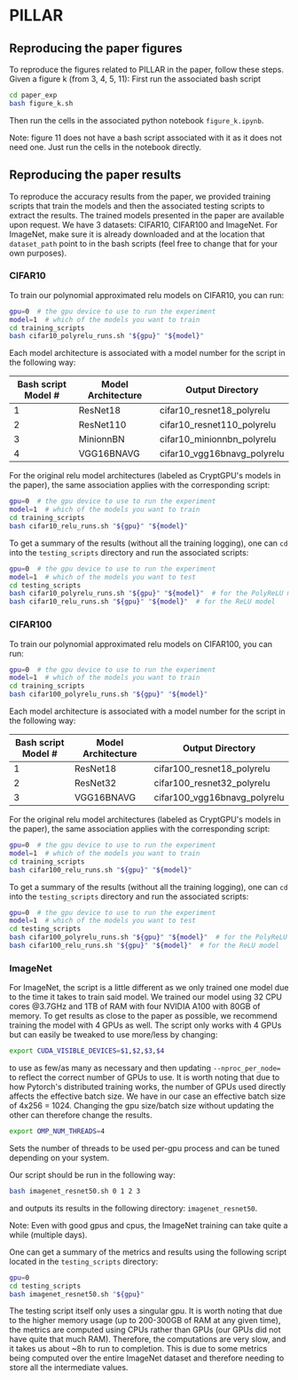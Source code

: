 # PILLAR

## Reproducing the paper figures

To reproduce the figures related to PILLAR in the paper, follow these steps. Given a figure k (from 3, 4, 5, 11):
First run the associated bash script

```bash
cd paper_exp
bash figure_k.sh
```

Then run the cells in the associated python notebook <code>figure_k.ipynb</code>.

Note: figure 11 does not have a bash script associated with it as it does not need one. Just run the cells in the 
notebook directly.

## Reproducing the paper results

To reproduce the accuracy results from the paper, we provided training scripts that train the models and then the 
associated testing scripts to extract the results. The trained models presented in the paper are available upon request.
We have 3 datasets: CIFAR10, CIFAR100 and ImageNet. For ImageNet, make sure it is already downloaded and at the location
that <code>dataset_path</code> point to in the bash scripts (feel free to change that for your own purposes).

### CIFAR10

To train our polynomial approximated relu models on CIFAR10, you can run:

```bash
gpu=0  # the gpu device to use to run the experiment
model=1  # which of the models you want to train
cd training_scripts
bash cifar10_polyrelu_runs.sh "${gpu}" "${model}"
```

Each model architecture is associated with a model number for the script in the following way:

| Bash script Model # | Model Architecture | Output Directory            |
|---------------------|--------------------|-----------------------------|
| 1                   | ResNet18           | cifar10_resnet18_polyrelu   |
| 2                   | ResNet110          | cifar10_resnet110_polyrelu  |
| 3                   | MinionnBN          | cifar10_minionnbn_polyrelu  |
| 4                   | VGG16BNAVG         | cifar10_vgg16bnavg_polyrelu |

For the original relu model architectures (labeled as CryptGPU's models in the paper), the same association applies 
with the corresponding script:

```bash
gpu=0  # the gpu device to use to run the experiment
model=1  # which of the models you want to train
cd training_scripts
bash cifar10_relu_runs.sh "${gpu}" "${model}"
```

To get a summary of the results (without all the training logging), one can <code>cd</code> into the
<code>testing_scripts</code> directory and run the associated scripts:

```bash
gpu=0  # the gpu device to use to run the experiment
model=1  # which of the models you want to test
cd testing_scripts
bash cifar10_polyrelu_runs.sh "${gpu}" "${model}"  # for the PolyReLU model
bash cifar10_relu_runs.sh "${gpu}" "${model}"  # for the ReLU model
```

### CIFAR100

To train our polynomial approximated relu models on CIFAR100, you can run:

```bash
gpu=0  # the gpu device to use to run the experiment
model=1  # which of the models you want to train
cd training_scripts
bash cifar100_polyrelu_runs.sh "${gpu}" "${model}"
```

Each model architecture is associated with a model number for the script in the following way:

| Bash script Model # | Model Architecture | Output Directory             |
|---------------------|--------------------|------------------------------|
| 1                   | ResNet18           | cifar100_resnet18_polyrelu   |
| 2                   | ResNet32           | cifar100_resnet32_polyrelu   |
| 3                   | VGG16BNAVG         | cifar100_vgg16bnavg_polyrelu |


For the original relu model architectures (labeled as CryptGPU's models in the paper), the same association applies 
with the corresponding script:

```bash
gpu=0  # the gpu device to use to run the experiment
model=1  # which of the models you want to train
cd training_scripts
bash cifar100_relu_runs.sh "${gpu}" "${model}"
```

To get a summary of the results (without all the training logging), one can <code>cd</code> into the
<code>testing_scripts</code> directory and run the associated scripts:

```bash
gpu=0  # the gpu device to use to run the experiment
model=1  # which of the models you want to test
cd testing_scripts
bash cifar100_polyrelu_runs.sh "${gpu}" "${model}"  # for the PolyReLU model
bash cifar100_relu_runs.sh "${gpu}" "${model}"  # for the ReLU model
```


### ImageNet

For ImageNet, the script is a little different as we only trained one model due to the time it takes to train said model.
We trained our model using 32 CPU cores @3.7GHz and 1TB of RAM with four NVIDIA A100 with 80GB of memory. To get results
as close to the paper as possible, we recommend training the model with 4 GPUs as well. The script only works with 4 
GPUs but can easily be tweaked to use more/less by changing:

```bash
export CUDA_VISIBLE_DEVICES=$1,$2,$3,$4
```

to use as few/as many as necessary and then updating <code>--nproc_per_node=</code> to reflect the correct number of 
GPUs to use.
It is worth noting that due to how Pytorch's distributed training works, the number of GPUs used directly affects the 
effective batch size. We have in our case an effective batch size of 4x256 = 1024. Changing the gpu size/batch size 
without updating the other can therefore change the results.

```bash
export OMP_NUM_THREADS=4
```
Sets the number of threads to be used per-gpu process and can be tuned depending on your system.

Our script should be run in the following way:

```bash
bash imagenet_resnet50.sh 0 1 2 3
```

and outputs its results in the following directory: <code>imagenet_resnet50</code>.

Note: Even with good gpus and cpus, the ImageNet training can take quite a while (multiple days).

One can get a summary of the metrics and results using the following script located in the <code>testing_scripts</code>
directory:

```bash
gpu=0
cd testing_scripts
bash imagenet_resnet50.sh "${gpu}"
```

The testing script itself only uses a singular gpu. It is worth noting that due to the higher memory usage (up to 
200-300GB of RAM at any given time), the metrics are computed using CPUs rather than GPUs (our GPUs did not have quite
that much RAM). Therefore, the computations are very slow, and it takes us about ~8h to run to completion. This is due
to some  metrics being computed over the entire ImageNet dataset and therefore needing to store all the 
intermediate values.